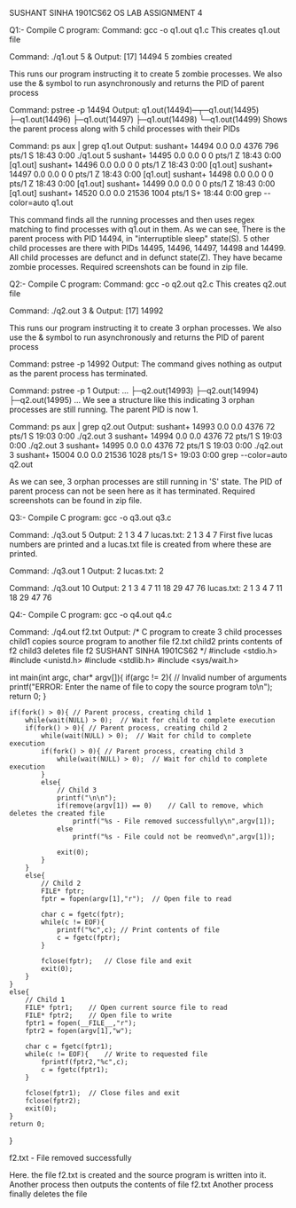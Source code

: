 SUSHANT SINHA
1901CS62
OS LAB ASSIGNMENT 4

Q1:-
Compile C program:
Command: gcc -o q1.out q1.c
This creates q1.out file

Command: ./q1.out 5 &
Output: [17] 14494
5 zombies created

This runs our program instructing it to create 5 zombie processes.
We also use the & symbol to run asynchronously and returns the PID of parent process

Command: pstree -p 14494
Output: 
q1.out(14494)─┬─q1.out(14495)
              ├─q1.out(14496)
              ├─q1.out(14497)
              ├─q1.out(14498)
              └─q1.out(14499)
Shows the parent process along with 5 child processes with their PIDs

Command: ps aux | grep q1.out
Output:
sushant+ 14494  0.0  0.0   4376   796 pts/1    S    18:43   0:00 ./q1.out 5
sushant+ 14495  0.0  0.0      0     0 pts/1    Z    18:43   0:00 [q1.out] <defunct>
sushant+ 14496  0.0  0.0      0     0 pts/1    Z    18:43   0:00 [q1.out] <defunct>
sushant+ 14497  0.0  0.0      0     0 pts/1    Z    18:43   0:00 [q1.out] <defunct>
sushant+ 14498  0.0  0.0      0     0 pts/1    Z    18:43   0:00 [q1.out] <defunct>
sushant+ 14499  0.0  0.0      0     0 pts/1    Z    18:43   0:00 [q1.out] <defunct>
sushant+ 14520  0.0  0.0  21536  1004 pts/1    S+   18:44   0:00 grep --color=auto q1.out

This command finds all the running processes and then uses regex matching to find processes with q1.out in them.
As we can see, There is the parent process with PID 14494, in "interruptible sleep" state(S).
5 other child processes are there with PIDs 14495, 14496, 14497, 14498 and 14499.
All child processes are defunct and in defunct state(Z). They have became zombie processes.
Required screenshots can be found in zip file.

Q2:-
Compile C program:
Command: gcc -o q2.out q2.c
This creates q2.out file

Command: ./q2.out 3 &
Output: [17] 14992

This runs our program instructing it to create 3 orphan processes.
We also use the & symbol to run asynchronously and returns the PID of parent process

Command: pstree -p 14992
Output: 
The command gives nothing as output as the parent process has terminated.

Command: pstree -p 1
Output:
...
           ├─q2.out(14993)
           ├─q2.out(14994)
           ├─q2.out(14995)
...
We see a structure like this indicating 3 orphan processes are still running.
The parent PID is now 1.

Command: ps aux | grep q2.out
Output:
sushant+ 14993  0.0  0.0   4376    72 pts/1    S    19:03   0:00 ./q2.out 3
sushant+ 14994  0.0  0.0   4376    72 pts/1    S    19:03   0:00 ./q2.out 3
sushant+ 14995  0.0  0.0   4376    72 pts/1    S    19:03   0:00 ./q2.out 3
sushant+ 15004  0.0  0.0  21536  1028 pts/1    S+   19:03   0:00 grep --color=auto q2.out

As we can see, 3 orphan processes are still running in 'S' state.
The PID of parent process can not be seen here as it has terminated.
Required screenshots can be found in zip file.

Q3:-
Compile C program:
gcc -o q3.out q3.c

Command: ./q3.out 5
Output: 2 1 3 4 7
lucas.txt: 2 1 3 4 7 
First five lucas numbers are printed and a lucas.txt file is created from where these are printed.

Command: ./q3.out 1
Output: 2 
lucas.txt: 2  

Command: ./q3.out 10
Output: 2 1 3 4 7 11 18 29 47 76
lucas.txt: 2 1 3 4 7 11 18 29 47 76

Q4:-
Compile C program:
gcc -o q4.out q4.c

Command: ./q4.out f2.txt
Output:
/*
C program to create 3 child processes
child1 copies source program to another file f2.txt
child2 prints contents of f2
child3 deletes file f2
SUSHANT SINHA
1901CS62
*/
#include <stdio.h>
#include <unistd.h>
#include <stdlib.h>
#include <sys/wait.h>

int main(int argc, char* argv[]){
    if(argc != 2){ // Invalid number of arguments
        printf("ERROR: Enter the name of file to copy the source program to\n");
        return 0;
    }

    if(fork() > 0){ // Parent process, creating child 1
        while(wait(NULL) > 0);  // Wait for child to complete execution
        if(fork() > 0){ // Parent process, creating child 2
            while(wait(NULL) > 0);  // Wait for child to complete execution
            if(fork() > 0){ // Parent process, creating child 3
                while(wait(NULL) > 0);  // Wait for child to complete execution
            }
            else{
                // Child 3
                printf("\n\n");
                if(remove(argv[1]) == 0)    // Call to remove, which deletes the created file
                    printf("%s - File removed successfully\n",argv[1]);
                else
                    printf("%s - File could not be reomved\n",argv[1]);
                
                exit(0);
            }
        }
        else{
            // Child 2
            FILE* fptr; 
            fptr = fopen(argv[1],"r");  // Open file to read

            char c = fgetc(fptr);
            while(c != EOF){
                printf("%c",c); // Print contents of file
                c = fgetc(fptr);
            }

            fclose(fptr);   // Close file and exit
            exit(0);
        }
    }
    else{
        // Child 1
        FILE* fptr1;    // Open current source file to read
        FILE* fptr2;    // Open file to write
        fptr1 = fopen(__FILE__,"r");
        fptr2 = fopen(argv[1],"w");

        char c = fgetc(fptr1);
        while(c != EOF){    // Write to requested file
            fprintf(fptr2,"%c",c);
            c = fgetc(fptr1);
        }

        fclose(fptr1);  // Close files and exit
        fclose(fptr2);
        exit(0);
    }
    return 0;
}

f2.txt - File removed successfully

Here. the file f2.txt is created and the source program is written into it.
Another process then outputs the contents of file f2.txt
Another process finally deletes the file